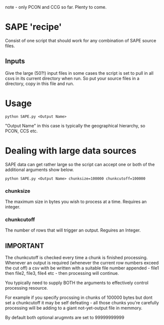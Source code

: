 note - only PCON and CCG so far. Plenty to come.


# SAPE 'recipe'

Consist of one script that should work for any combination of SAPE source files.

## Inputs

Give the large (50?!) input files in some cases the script is set to pull in all csvs in its current directory when run. So put your source files in a directory, copy in this file and run.


# Usage

```python SAPE.py <Output Name>```

"Output Name" in this case is typically the geographical hierarchy, so PCON, CCS etc.


# Dealing with large data sources

SAPE data can get rather large so the script can accept one or both of the additional arguments show below.

```python SAPE.py <Output Name> chunksize=100000 chunkcutoff=100000```


### chunksize
The maximum size in bytes you wish to process at a time. Requires an integer.

### chunkcutoff
The number of rows that will trigger an output. Reguires an Integer.

## IMPORTANT

The chunkcutoff is checked every time a chunk is finished processing. Whenever an output is required (whenever the current row numbers exceed the cut off) a csv with be written with a suitable file number appended - file1 then file2, file3, file4 etc - then processing will continue.

You typically need to supply BOTH the arguments to effectively control processing resource. 

For example if you specify procssing in chunks of 100000 bytes but dont set a chunkcutoff it may be self defeating - all those chunks you're carefully processing will be adding to a giant not-yet-output file in memmory.


By default both optional arugmnts are set to 99999999999



